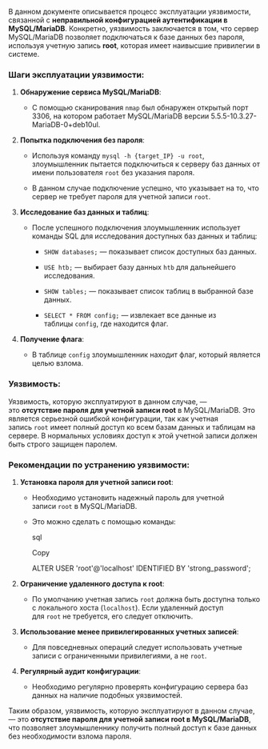 В данном документе описывается процесс эксплуатации уязвимости, связанной с **неправильной конфигурацией аутентификации в MySQL/MariaDB**. Конкретно, уязвимость заключается в том, что сервер MySQL/MariaDB позволяет подключаться к базе данных без пароля, используя учетную запись **root**, которая имеет наивысшие привилегии в системе.

### Шаги эксплуатации уязвимости:

1. **Обнаружение сервиса MySQL/MariaDB**:
    
    - С помощью сканирования `nmap` был обнаружен открытый порт 3306, на котором работает MySQL/MariaDB версии 5.5.5-10.3.27-MariaDB-0+deb10ul.
        
2. **Попытка подключения без пароля**:
    
    - Используя команду `mysql -h {target_IP} -u root`, злоумышленник пытается подключиться к серверу баз данных от имени пользователя `root` без указания пароля.
        
    - В данном случае подключение успешно, что указывает на то, что сервер не требует пароля для учетной записи `root`.
        
3. **Исследование баз данных и таблиц**:
    
    - После успешного подключения злоумышленник использует команды SQL для исследования доступных баз данных и таблиц:
        
        - `SHOW databases;` — показывает список доступных баз данных.
            
        - `USE htb;` — выбирает базу данных `htb` для дальнейшего исследования.
            
        - `SHOW tables;` — показывает список таблиц в выбранной базе данных.
            
        - `SELECT * FROM config;` — извлекает все данные из таблицы `config`, где находится флаг.
            
4. **Получение флага**:
    
    - В таблице `config` злоумышленник находит флаг, который является целью взлома.
        

### Уязвимость:

Уязвимость, которую эксплуатируют в данном случае, — это **отсутствие пароля для учетной записи root** в MySQL/MariaDB. Это является серьезной ошибкой конфигурации, так как учетная запись `root` имеет полный доступ ко всем базам данных и таблицам на сервере. В нормальных условиях доступ к этой учетной записи должен быть строго защищен паролем.

### Рекомендации по устранению уязвимости:

1. **Установка пароля для учетной записи root**:
    
    - Необходимо установить надежный пароль для учетной записи `root` в MySQL/MariaDB.
        
    - Это можно сделать с помощью команды:
        
        sql
        
        Copy
        
        ALTER USER 'root'@'localhost' IDENTIFIED BY 'strong_password';
        
2. **Ограничение удаленного доступа к root**:
    
    - По умолчанию учетная запись `root` должна быть доступна только с локального хоста (`localhost`). Если удаленный доступ для `root` не требуется, его следует отключить.
        
3. **Использование менее привилегированных учетных записей**:
    
    - Для повседневных операций следует использовать учетные записи с ограниченными привилегиями, а не `root`.
        
4. **Регулярный аудит конфигурации**:
    
    - Необходимо регулярно проверять конфигурацию сервера баз данных на наличие подобных уязвимостей.
        

Таким образом, уязвимость, которую эксплуатируют в данном случае, — это **отсутствие пароля для учетной записи root в MySQL/MariaDB**, что позволяет злоумышленнику получить полный доступ к базе данных без необходимости взлома пароля.